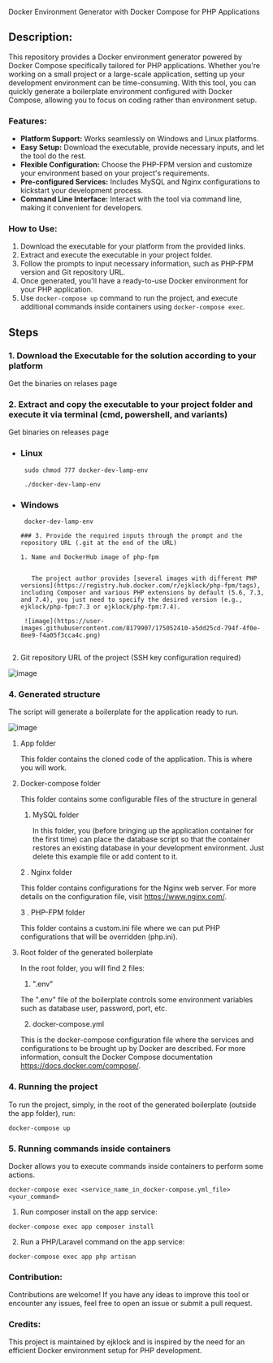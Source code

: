  Docker Environment Generator with Docker Compose for PHP Applications

## Description:

This repository provides a Docker environment generator powered by Docker Compose specifically tailored for PHP applications. Whether you're working on a small project or a large-scale application, setting up your development environment can be time-consuming. With this tool, you can quickly generate a boilerplate environment configured with Docker Compose, allowing you to focus on coding rather than environment setup.

### Features:
- **Platform Support:** Works seamlessly on Windows and Linux platforms.
- **Easy Setup:** Download the executable, provide necessary inputs, and let the tool do the rest.
- **Flexible Configuration:** Choose the PHP-FPM version and customize your environment based on your project's requirements.
- **Pre-configured Services:** Includes MySQL and Nginx configurations to kickstart your development process.
- **Command Line Interface:** Interact with the tool via command line, making it convenient for developers.

### How to Use:
1. Download the executable for your platform from the provided links.
2. Extract and execute the executable in your project folder.
3. Follow the prompts to input necessary information, such as PHP-FPM version and Git repository URL.
4. Once generated, you'll have a ready-to-use Docker environment for your PHP application.
5. Use `docker-compose up` command to run the project, and execute additional commands inside containers using `docker-compose exec`.

## Steps

### 1. Download the Executable for the solution according to your platform 

Get the binaries on relases page

### 2. Extract and copy the executable to your project folder and execute it via terminal (cmd, powershell, and variants)
Get binaries on releases page 
* ### Linux
  ```
   sudo chmod 777 docker-dev-lamp-env
  ```
  ```
   ./docker-dev-lamp-env
  ```

* ### Windows

  ```
   docker-dev-lamp-env

  ### 3. Provide the required inputs through the prompt and the repository URL (.git at the end of the URL)
  
  1. Name and DockerHub image of php-fpm


     The project author provides [several images with different PHP versions](https://registry.hub.docker.com/r/ejklock/php-fpm/tags), including Composer and various PHP extensions by default (5.6, 7.3, and 7.4), you just need to specify the desired version (e.g., ejklock/php-fpm:7.3 or ejklock/php-fpm:7.4).
  
   ![image](https://user-images.githubusercontent.com/8179907/175052410-a5dd25cd-794f-4f0e-8ee9-f4a05f3cca4c.png)
 
 2. Git repository URL of the project (SSH key configuration required)

   ![image](https://user-images.githubusercontent.com/8179907/175055257-98c9d78d-f71c-4451-8053-e1bf43b887ce.png)


### 4. Generated structure

The script will generate a boilerplate for the application ready to run.

![image](https://user-images.githubusercontent.com/8179907/175055670-9a8d7832-49c9-48a8-902a-545a949b5544.png)

 1. App folder
    
    This folder contains the cloned code of the application. This is where you will work.
 
 2. Docker-compose folder
    
    This folder contains some configurable files of the structure in general
    
    1. MySQL folder
       
       In this folder, you (before bringing up the application container for the first time) can place the database script so that the container restores an existing database in your development environment. Just delete this example file or add content to it.
       
    2 . Nginx folder
      
      This folder contains configurations for the Nginx web server. For more details on the configuration file, visit <https://www.nginx.com/>.
      
    3 . PHP-FPM folder
      
      This folder contains a custom.ini file where we can put PHP configurations that will be overridden (php.ini).
      
 4. Root folder of the generated boilerplate
  
    In the root folder, you will find 2 files:
   
    1. ".env"
      
      The ".env" file of the boilerplate controls some environment variables such as database user, password, port, etc.
      
    2. docker-compose.yml

      This is the docker-compose configuration file where the services and configurations to be brought up by Docker are described. For more information, consult the Docker Compose documentation <https://docs.docker.com/compose/>.   

### 4. Running the project

To run the project, simply, in the root of the generated boilerplate (outside the app folder), run:

```
docker-compose up
```
### 5. Running commands inside containers

Docker allows you to execute commands inside containers to perform some actions.

```
docker-compose exec <service_name_in_docker-compose.yml_file> <your_command>
```

1. Run composer install on the app service:

```
docker-compose exec app composer install
```

2. Run a PHP/Laravel command on the app service:
```
docker-compose exec app php artisan
```

### Contribution:
Contributions are welcome! If you have any ideas to improve this tool or encounter any issues, feel free to open an issue or submit a pull request.

### Credits:
This project is maintained by ejklock and is inspired by the need for an efficient Docker environment setup for PHP development.
